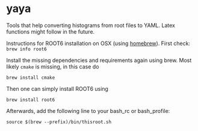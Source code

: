 # yaya

Tools that help converting histograms from root files to YAML. Latex functions might follow in the future.

Instructions for ROOT6 installation on OSX (using [homebrew](https://brew.sh/)).
First check:
`brew info root6`

Install the missing dependencies and requirements again using brew. Most likely `cmake` is missing, in this case do

`brew install cmake`

Then one can simply install ROOT6 using

`brew install root6`

Afterwards, add the following line to your bash_rc or bash_profile:

`source $(brew --prefix)/bin/thisroot.sh`
